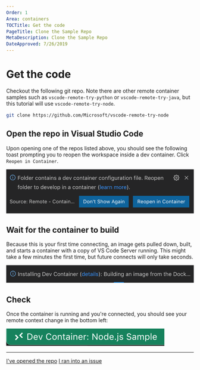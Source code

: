 ```yaml
---
Order: 1
Area: containers
TOCTitle: Get the code
PageTitle: Clone the Sample Repo
MetaDescription: Clone the Sample Repo
DateApproved: 7/26/2019
---
```

# Get the code

Checkout the following git repo.
Note there are other remote container samples such as `vscode-remote-try-python` or `vscode-remote-try-java`, but this tutorial will use `vscode-remote-try-node`.
```bash
git clone https://github.com/Microsoft/vscode-remote-try-node
```

## Open the repo in Visual Studio Code

Upon opening one of the repos listed above, you should see the following toast prompting you to reopen the workspace inside a dev container.
Click `Reopen in Container`.

![Dev container notification](../images/containers/dev-container-toast.png)

## Wait for the container to build

Because this is your first time connecting, an image gets pulled down, built, and starts a container with a copy of VS Code Server running.
This might take a few minutes the first time, but future connects will only take seconds.

![Building image](../images/containers/building-image.png)

## Check

Once the container is running and you're connected, you should see your remote context change in the bottom left:

![Building image](../images/containers/connected.png)

----

<a class="tutorial-next-btn" href="/remote-tutorials/containers/run-in-container">I've opened the repo</a>
<a class="tutorial-feedback-btn" onclick="reportIssue('remote-tutorials-containers', 'get-the-code')" href="javascript:void(0)">I ran into an issue</a>
